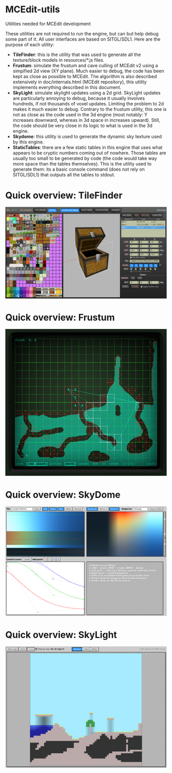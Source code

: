 # MCEdit-utils
 Utilities needed for MCEdit development

These utilities are not required to run the engine, but can but help debug some part of it.
All user interfaces are based on SITGL/SDL1. Here are the purpose of each utility:

* **TileFinder**: this is the utility that was used to generate all the texture/block models in resources/*.js files.
* **Frustum**: simulate the frustum and cave culling of MCEdit v2 using a simpified 2d view (XY plane). Much easier to debug, the code has been kept as close as possible to MCEdit. The algorithm is also described extensively in doc/internals.html (MCEdit repository), this utility implements everything described in this document.
* **SkyLight**: simulate skylight updates using a 2d grid. SkyLight updates are particularly annoying to debug, because it usually involves hundreds, if not thousands of voxel updates. Limiting the problem to 2d makes it much easier to debug. Contrary to the frustum utility, this one is not as close as the code used in the 3d engine (most notably: Y increases downward, whereas in 3d space in increases upward). Still, the code should be very close in its logic to what is used in the 3d engine.
* **Skydome**: this utility is used to generate the dynamic sky texture used by this engine.
* **StaticTables**: there are a few static tables in this engine that uses what appears to be cryptic numbers coming out of nowhere. Those tables are usually too small to be generated by code (the code would take way more space than the tables themselves). This is the utility used to generate them: its a basic console command (does not rely on SITGL/SDL1) that outputs all the tables to stdout.

# Quick overview: TileFinder

![TileFinder screenshot](https://raw.githubusercontent.com/crystalcrag/WikiResources/main/TileFinder_v2.png)

# Quick overview: Frustum

![Frustum screenshot](https://raw.githubusercontent.com/crystalcrag/WikiResources/main/FrustumApp.png)

# Quick overview: SkyDome

![SkyDome screenshot](https://raw.githubusercontent.com/crystalcrag/WikiResources/main/SkydomeApp.png)

# Quick overview: SkyLight

![SkyLight screenshot](https://raw.githubusercontent.com/crystalcrag/WikiResources/main/SkyLightApp.png)
